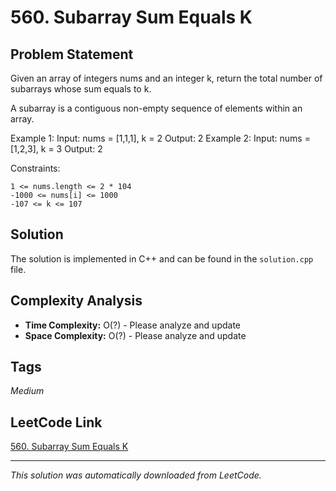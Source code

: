 # 560. Subarray Sum Equals K

## Problem Statement

Given an array of integers nums and an integer k, return the total number of subarrays whose sum equals to k.

A subarray is a contiguous non-empty sequence of elements within an array.

Example 1:
Input: nums = [1,1,1], k = 2
Output: 2
Example 2:
Input: nums = [1,2,3], k = 3
Output: 2

Constraints:

	1 <= nums.length <= 2 * 104
	-1000 <= nums[i] <= 1000
	-107 <= k <= 107

## Solution

The solution is implemented in C++ and can be found in the `solution.cpp` file.

## Complexity Analysis

- **Time Complexity:** O(?) - Please analyze and update
- **Space Complexity:** O(?) - Please analyze and update

## Tags

*Medium*

## LeetCode Link

[560. Subarray Sum Equals K](https://leetcode.com/problems/subarray-sum-equals-k/)

---

*This solution was automatically downloaded from LeetCode.*
